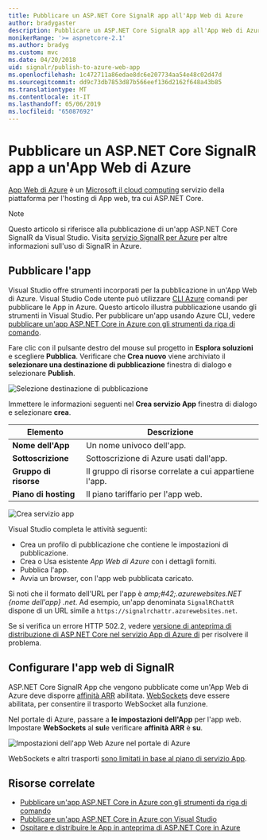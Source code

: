 ```yaml
---
title: Pubblicare un ASP.NET Core SignalR app all'App Web di Azure
author: bradygaster
description: Pubblicare un ASP.NET Core SignalR app all'App Web di Azure
monikerRange: '>= aspnetcore-2.1'
ms.author: bradyg
ms.custom: mvc
ms.date: 04/20/2018
uid: signalr/publish-to-azure-web-app
ms.openlocfilehash: 1c472711a86edae8dc6e207734aa54e48c02d47d
ms.sourcegitcommit: dd9c73db7853d87b566eef136d2162f648a43b85
ms.translationtype: MT
ms.contentlocale: it-IT
ms.lasthandoff: 05/06/2019
ms.locfileid: "65087692"
---
```

# <a name="publish-an-aspnet-core-signalr-app-to-an-azure-web-app"></a>Pubblicare un ASP.NET Core SignalR app a un'App Web di Azure

[App Web di Azure](/azure/app-service/app-service-web-overview) è un [Microsoft il cloud computing](https://azure.microsoft.com/) servizio della piattaforma per l'hosting di App web, tra cui ASP.NET Core.

> [!NOTE]
> Questo articolo si riferisce alla pubblicazione di un'app ASP.NET Core SignalR da Visual Studio. Visita [servizio SignalR per Azure](https://azure.microsoft.com/services/signalr-service) per altre informazioni sull'uso di SignalR in Azure.

## <a name="publish-the-app"></a>Pubblicare l'app

Visual Studio offre strumenti incorporati per la pubblicazione in un'App Web di Azure. Visual Studio Code utente può utilizzare [CLI Azure](/cli/azure) comandi per pubblicare le App in Azure. Questo articolo illustra pubblicazione usando gli strumenti in Visual Studio. Per pubblicare un'app usando Azure CLI, vedere [pubblicare un'app ASP.NET Core in Azure con gli strumenti da riga di comando](/azure/app-service/app-service-web-get-started-dotnet).

Fare clic con il pulsante destro del mouse sul progetto in **Esplora soluzioni** e scegliere **Pubblica**. Verificare che **Crea nuovo** viene archiviato il **selezionare una destinazione di pubblicazione** finestra di dialogo e selezionare **Publish**.

![Selezione destinazione di pubblicazione](publish-to-azure-web-app/_static/pick-publish-target-dialog.png)

Immettere le informazioni seguenti nel **Crea servizio App** finestra di dialogo e selezionare **crea**.

| Elemento | Descrizione |
| ---- | ----------- |
| **Nome dell'App** | Un nome univoco dell'app. |
| **Sottoscrizione** | Sottoscrizione di Azure usati dall'app. |
| **Gruppo di risorse** | Il gruppo di risorse correlate a cui appartiene l'app.  |
| **Piano di hosting** | Il piano tariffario per l'app web. |

![Crea servizio app](publish-to-azure-web-app/_static/create-app-service-dialog.png)

Visual Studio completa le attività seguenti:

* Crea un profilo di pubblicazione che contiene le impostazioni di pubblicazione.
* Crea o Usa esistente *App Web di Azure* con i dettagli forniti.
* Pubblica l'app.
* Avvia un browser, con l'app web pubblicata caricato.

Si noti che il formato dell'URL per l'app è *amp;#42;.azurewebsites.NET {nome dell'app} .net*. Ad esempio, un'app denominata `SignalRChattR` dispone di un URL simile a `https://signalrchattr.azurewebsites.net`.

Se si verifica un errore HTTP 502.2, vedere [versione di anteprima di distribuzione di ASP.NET Core nel servizio App di Azure di](xref:host-and-deploy/azure-apps/index) per risolvere il problema.

## <a name="configure-signalr-web-app"></a>Configurare l'app web di SignalR

ASP.NET Core SignalR App che vengono pubblicate come un'App Web di Azure deve disporre [affinità ARR](https://en.wikipedia.org/wiki/Application_Request_Routing) abilitata. [WebSockets](xref:fundamentals/websockets) deve essere abilitata, per consentire il trasporto WebSocket alla funzione.

Nel portale di Azure, passare a **le impostazioni dell'App** per l'app web. Impostare **WebSockets** al **sul**e verificare **affinità ARR** è **su**.

![Impostazioni dell'app Web Azure nel portale di Azure](publish-to-azure-web-app/_static/azure-web-app-settings.png)

 WebSockets e altri trasporti [sono limitati in base al piano di servizio App](/azure/azure-subscription-service-limits#app-service-limits).

## <a name="related-resources"></a>Risorse correlate

* [Pubblicare un'app ASP.NET Core in Azure con gli strumenti da riga di comando](/azure/app-service/app-service-web-get-started-dotnet)
* [Pubblicare un'app ASP.NET Core in Azure con Visual Studio](xref:tutorials/publish-to-azure-webapp-using-vs)
* [Ospitare e distribuire le App in anteprima di ASP.NET Core in Azure](xref:host-and-deploy/azure-apps/index#deploy-aspnet-core-preview-release-to-azure-app-service)
